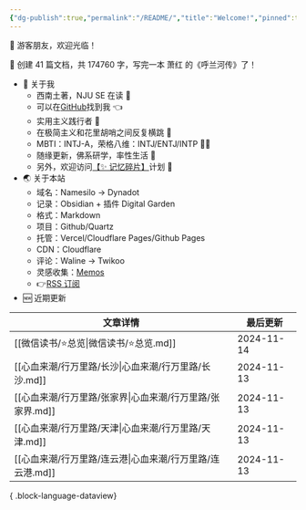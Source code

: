 ```yaml
---
{"dg-publish":true,"permalink":"/README/","title":"Welcome!","pinned":true,"tags":["home","gardenEntry"],"noteIcon":"1","created":"2023-07-14T17:22:00.770+08:00","updated":"2024-11-13T20:41:48.662+08:00"}
---
```


👋 游客朋友，欢迎光临！

<p><span>👏 创建 41 篇文档，共 174760 字，写完一本 萧红 的《呼兰河传》了！</span></p>

- 🤔 关于我
  - 西南土著，NJU SE 在读 📖
  - 可以在[GitHub](https://github.com/XR-Y)找到我 👈
  - 实用主义践行者 🙌
  - 在极简主义和花里胡哨之间反复横跳 🤹
  - MBTI：INTJ-A，荣格八维：INTJ/ENTJ/INTP 🙋‍♂️
  - 随缘更新，佛系研学，率性生活 🎉
  - 另外，欢迎访问[【✨ 记忆碎片】](https://memos.xryuu.com)计划 👀
- 🌏 关于本站
  - 域名：Namesilo → Dynadot
  - 记录：Obsidian + 插件 Digital Garden
  - 格式：Markdown
  - 项目：Github/Quartz
  - 托管：Vercel/Cloudflare Pages/Github Pages
  - CDN：Cloudflare
  - 评论：Waline → Twikoo
  - 灵感收集：[Memos](https://usememos.com/)
  - 👉[RSS 订阅](https://xryuu.com/feed.xml)
- 🆕 近期更新

| 文章详情                                   | 最后更新       |
| -------------------------------------- | ---------- |
| [[微信读书/⭐总览\|微信读书/⭐总览.md]]           | 2024-11-14 |
| [[心血来潮/行万里路/长沙\|心血来潮/行万里路/长沙.md]]   | 2024-11-13 |
| [[心血来潮/行万里路/张家界\|心血来潮/行万里路/张家界.md]] | 2024-11-13 |
| [[心血来潮/行万里路/天津\|心血来潮/行万里路/天津.md]]   | 2024-11-13 |
| [[心血来潮/行万里路/连云港\|心血来潮/行万里路/连云港.md]] | 2024-11-13 |

{ .block-language-dataview}
